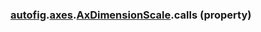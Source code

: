 ### [autofig](autofig.md).[axes](autofig.axes.md).[AxDimensionScale](autofig.axes.AxDimensionScale.md).calls (property)



